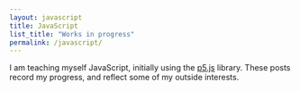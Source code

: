 ```yaml
---
layout: javascript
title: JavaScript
list_title: "Works in progress"
permalink: /javascript/
---
```


I am teaching myself JavaScript, initially using the [p5.js][] library. These
posts record my progress, and reflect some of my outside interests.

[p5.js]: https://p5js.org/
